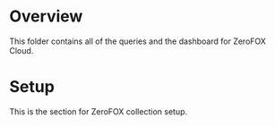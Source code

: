 # Overview

This folder contains all of the queries and the dashboard for ZeroFOX Cloud.

# Setup
This is the section for ZeroFOX collection setup.
